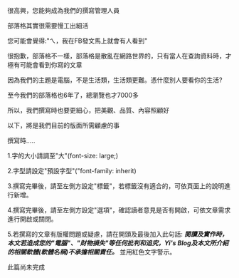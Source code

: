 很高興，您能夠成為我們的撰寫管理人員

部落格其實很需要慢工出細活

您可能會覺得:"ㄟ，我在FB發文馬上就會有人看到"

很抱歉，部落格不一樣，部落格是散亂在網路世界的，只有當人在查詢資料時，才極有可能會看到你寫的文章

因為我們的主題是電腦，不是生活類，生活類更難。憑什麼別人要看你的生活?

至今我們的部落格也6年了，總瀏覽也才7000多

所以，我們撰寫時也要更細心，把美觀、品質、內容照顧好

以下，將是我們目前的版面所需顧慮的事

撰寫時.....

1.字的大小請調至"大"(font-size: large;)

2.字型請設定"預設字型"("font-family: inherit)

3.撰寫完畢後，請至左側方設定"標籤"，若標籤沒有適合的，可依頁面上的說明進行新增。

4.撰寫完畢後，請至左側方設定"選項"，確認讀者意見是否有開啟，可依文章需求進行開啟或關閉。

5.若撰寫的文章有版權問題或疑慮，請在開頭及最後加入此句話:
        ***閱讀及實作時，本文若造成您的"電腦"、"財物損失"等任何批判和追究，Yi's Blog及本文所介紹的相關軟體(軟體名稱)不承擔相關責任。***
並用紅色文字警示。

此篇尚未完成
